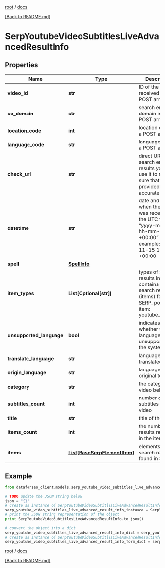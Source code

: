 [root](./../ "root") / [docs](./ "docs")

[[Back to README.md]](./../README.md "[Back to README.md]")

# SerpYoutubeVideoSubtitlesLiveAdvancedResultInfo

## Properties

Name | Type | Description | Notes
------------ | ------------- | ------------- | -------------
**video_id** | **str** | ID of the video received in a POST array | [optional]
**se_domain** | **str** | search engine domain in a POST array | [optional]
**location_code** | **int** | location code in a POST array | [optional]
**language_code** | **str** | language code in a POST array | [optional]
**check_url** | **str** | direct URL to search engine results you can use it to make sure that we provided accurate results | [optional]
**datetime** | **str** | date and time when the result was received in the UTC format: “yyyy-mm-dd hh-mm-ss +00:00” example: 2019-11-15 12:57:46 +00:00 | [optional]
**spell** | [**SpellInfo**](SpellInfo.md) |  | [optional]
**item_types** | **List[Optional[str]]** | types of search results in SERP contains types of search results (items) found in SERP. possible item: youtube_subtitles | [optional]
**unsupported_language** | **bool** | indicates whether the language is unsupported by the system | [optional]
**translate_language** | **str** | language code of translated text | [optional]
**origin_language** | **str** | language code of original text | [optional]
**category** | **str** | the category the video belongs to | [optional]
**subtitles_count** | **int** | number of subtitles in the video | [optional]
**title** | **str** | title of the video | [optional]
**items_count** | **int** | the number of results returned in the items array | [optional]
**items** | [**List[BaseSerpElementItem]**](BaseSerpElementItem.md) | elements of search results found in SERP | [optional]

## Example

```python
from dataforseo_client.models.serp_youtube_video_subtitles_live_advanced_result_info import SerpYoutubeVideoSubtitlesLiveAdvancedResultInfo

# TODO update the JSON string below
json = "{}"
# create an instance of SerpYoutubeVideoSubtitlesLiveAdvancedResultInfo from a JSON string
serp_youtube_video_subtitles_live_advanced_result_info_instance = SerpYoutubeVideoSubtitlesLiveAdvancedResultInfo.from_json(json)
# print the JSON string representation of the object
print SerpYoutubeVideoSubtitlesLiveAdvancedResultInfo.to_json()

# convert the object into a dict
serp_youtube_video_subtitles_live_advanced_result_info_dict = serp_youtube_video_subtitles_live_advanced_result_info_instance.to_dict()
# create an instance of SerpYoutubeVideoSubtitlesLiveAdvancedResultInfo from a dict
serp_youtube_video_subtitles_live_advanced_result_info_form_dict = serp_youtube_video_subtitles_live_advanced_result_info.from_dict(serp_youtube_video_subtitles_live_advanced_result_info_dict)
```

  

[root](./../ "root") / [docs](./ "docs")

[[Back to README.md]](./../README.md "[Back to README.md]")